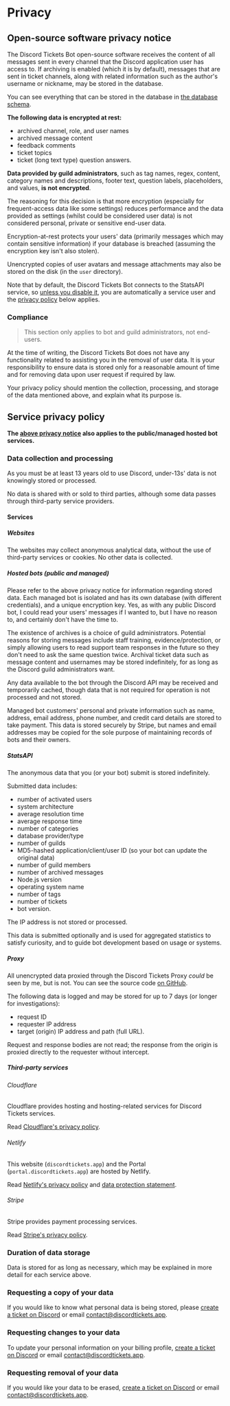 # Privacy

## Open-source software privacy notice

The Discord Tickets Bot open-source software receives the content of all messages sent in every channel that the Discord application user has access to.
If archiving is enabled (which it is by default), messages that are sent in ticket channels, along with related information such as the author's username or nickname, may be stored in the database.

You can see everything that can be stored in the database in [the database schema](https://github.com/discord-tickets/bot/blob/main/db/mysql/schema.prisma).

**The following data is encrypted at rest:**

- archived channel, role, and user names
- archived message content
- feedback comments
- ticket topics
- ticket (long text type) question answers.

**Data provided by guild administrators**, such as tag names, regex, content, category names and descriptions, footer text, question labels, placeholders, and values, **is not encrypted**.

The reasoning for this decision is that more encryption (especially for frequent-access data like some settings) reduces performance
and the data provided as settings (whilst could be considered user data) is not considered personal, private or sensitive end-user data.

Encryption-at-rest protects your users' data (primarily messages which may contain sensitive information) if your database is breached (assuming the encryption key isn't also stolen).

Unencrypted copies of user avatars and message attachments may also be stored on the disk (in the `user` directory).

Note that by default, the Discord Tickets Bot connects to the StatsAPI service, so [unless you disable it](./self-hosting/configuration.md#stats),
you are automatically a service user and the [privacy policy](#service-privacy-policy) below applies.

### Compliance

> This section only applies to bot and guild administrators, not end-users.

At the time of writing, the Discord Tickets Bot does not have any functionality related to assisting you in the removal of user data.
It is your responsibility to ensure data is stored only for a reasonable amount of time and for removing data upon user request if required by law.

Your privacy policy should mention the collection, processing, and storage of the data mentioned above, and explain what its purpose is. 

## Service privacy policy

**The [above privacy notice](#open-source-software-privacy-notice) also applies to the public/managed hosted bot services.**

### Data collection and processing

As you must be at least 13 years old to use Discord, under-13s' data is not knowingly stored or processed.

No data is shared with or sold to third parties, although some data passes through third-party service providers.

#### Services

##### Websites

The websites may collect anonymous analytical data, without the use of third-party services or cookies.
No other data is collected.

##### Hosted bots (public and managed)

Please refer to the above privacy notice for information regarding stored data.
Each managed bot is isolated and has its own database (with different credentials), and a unique encryption key.
Yes, as with any public Discord bot, I could read your users' messages if I wanted to, but I have no reason to, and certainly don't have the time to.

The existence of archives is a choice of guild administrators.
Potential reasons for storing messages include staff training, evidence/protection,
or simply allowing users to read support team responses in the future so they don't need to ask the same question twice.
Archival ticket data such as message content and usernames may be stored indefinitely, for as long as the Discord guild administrators want.

Any data available to the bot through the Discord API may be received and temporarily cached,
though data that is not required for operation is not processed and not stored.

Managed bot customers' personal and private information such as name, address, email address, phone number, and credit card details are stored to take payment.
This data is stored securely by Stripe, but names and email addresses may be copied for the sole purpose of maintaining records of bots and their owners.

##### StatsAPI

The anonymous data that you (or your bot) submit is stored indefinitely.

Submitted data includes:

- number of activated users
- system architecture
- average resolution time
- average response time 
- number of categories
- database provider/type
- number of guilds
- MD5-hashed application/client/user ID
	(so your bot can update the original data)
- number of guild members
- number of archived messages
- Node.js version
- operating system name
- number of tags
- number of tickets
- bot version.

The IP address is not stored or processed.

This data is submitted optionally and is used for aggregated statistics to satisfy curiosity,
and to guide bot development based on usage or systems.

##### Proxy

All unencrypted data proxied through the Discord Tickets Proxy *could* be seen by me, but is not.
You can see the source code [on GitHub](https://github.com/discord-tickets/proxy/blob/main/index.js).

The following data is logged and may be stored for up to 7 days (or longer for investigations):

- request ID
- requester IP address
- target (origin) IP address and path (full URL).

Request and response bodies are not read; the response from the origin is proxied directly to the requester without intercept.

##### Third-party services

###### Cloudflare

Cloudflare provides hosting and hosting-related services for Discord Tickets services.

Read [Cloudflare's privacy policy](https://www.cloudflare.com/privacypolicy/).

###### Netlify

This website (`discordtickets.app`) and the Portal (`portal.discordtickets.app`) are hosted by Netlify.

Read [Netlify's privacy policy](https://www.netlify.com/privacy/) and [data protection statement](https://www.netlify.com/gdpr-ccpa/).

###### Stripe

Stripe provides payment processing services.

Read [Stripe's privacy policy](https://stripe.com/gb/privacy).

### Duration of data storage

Data is stored for as long as necessary, which may be explained in more detail for each service above.

### Requesting a copy of your data

If you would like to know what personal data is being stored, please [create a ticket on Discord](https://lnk.earth/discord) or email <contact@discordtickets.app>.

### Requesting changes to your data

To update your personal information on your billing profile, [create a ticket on Discord](https://lnk.earth/discord) or email <contact@discordtickets.app>.

### Requesting removal of your data

If you would like your data to be erased, [create a ticket on Discord](https://lnk.earth/discord) or email <contact@discordtickets.app>.